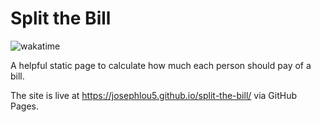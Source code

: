 # Split the Bill

![wakatime](https://wakatime.com/badge/user/8bcd13fa-2f3e-409b-b13c-434e9008e3d9/project/4f9a8d03-6778-4a2e-8480-70a22af544bb.svg)

A helpful static page to calculate how much each person should pay of a bill.

The site is live at https://josephlou5.github.io/split-the-bill/ via GitHub
Pages.
